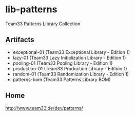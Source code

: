 # lib-patterns
Team33 Patterns Library Collection

## Artifacts

* exceptional-01 (Team33 Exceptional Library - Edition 1)
* lazy-01 (Team33 Lazy Initialization Library - Edition 1)
* pooling-01 (Team33 Pooling Library - Edition 1)
* production-01 (Team33 Production Library - Edition 1)
* random-01 (Team33 Randomization Library - Edition 1)
* patterns-bom (Team33 Patterns Library BOM)

## Home

http://www.team33.de/dev/patterns/
